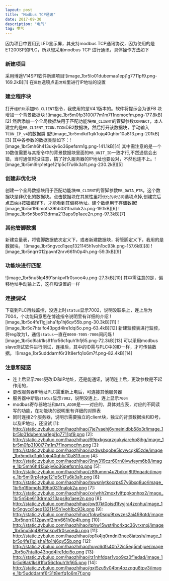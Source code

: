 ```yaml
---
layout: post
title: "Modbus TCP通讯"
date: 2017-09-30 
description: "电气"
tag: 电气
---
```

因为项目中要用到LED显示屏，其支持modbus TCP通讯协议，因为使用的是ET200SP的PLC，所以想采用modbus TCP 进行通讯，具体操作方法如下

### 新建项目

采用博途V14SP1软件新建项目![image_1br5lo01dubemaa1epj1g7711pf9.png-169.2kB][1]
在`属性`选项点击`常规`里进行IP地址的设置

### 建立程序块

打开`组织块`添加`MB_CLIENT`指令，我使用的是V4.1版本的。软件将提示会为该FB 块增加一个背景数据块
![image_1br5m0fp3100i77m1m7f1nomocfm.png-177.8kB][2]
然后添加一个全局数据块用于匹配功能块`MB_CLIENT`的管脚参数`CONNECT`，本人建立的是`MB_CLIENT_TCON.TCON`DB2数据块，然后打开该数据块，手动输入`TCON_IP_v4`的数据类
型![image_1br5mdkd1qik1ojq40qhbr10a813.png-201kB][3]
其中各参数的数据类型如下：![image_1br5mh6h413ukjv6o36pefsrm1g.png-141.1kB][4]
其中需注意的是一个`ID`数值需要与其指令中的背景数据块里面的`MB_UNIT_ID`一致才行,不然通信会出错，当时通信时没注意，搞了好久服务器的IP地址也要设对，不然也连不上。![image_1br5ml9rp1etge121p5c17u6k3a1t.png-230.2kB][5]

### 创建非优化块

创建一个全局数据块用于匹配功能块`MB_CLIENT`的管脚参数`MB_DATA_PTR`，这个数据块是非优化的数据块。点击数据块在其属性里将`优化的块访问`选项点掉,创建完后点击`编译`按钮编译下，才能看到其偏移地址。建个数组用于存储数据![image_1br5n19bmofs39hb031fnalok2a.png-19.1kB][6]
![image_1br5n5be613drma213aps9p1aee2n.png-97.3kB][7]

### 其他管脚数据

新建变量表，将管脚数据依次定义下，或者新建数据块，将管脚定义下，我用的是数据块。
![image_1br5ngvcd1qeq1321145h1voh1bc93k.png-157.6kB][8]
![image_1br5nqrr012pavnf2nrv661h0p4h.png-59.3kB][9]

### 功能块进行匹配

![image_1br5nu5lg4891snkpvl1r0svoe4u.png-27.3kB][10]
其中需注意的是，偏移地址手动输上去，这样和设置的一样

### 连接调试

下载到PLC再线监控，没连上时`status`显示7002，说明没联系上，连上后为7004，个功能码意思在博途指令说明里有详细的介绍
![image_1br5o4fe11gjjsha1fp1hj6qv55b.png-30.3kB][11]
![image_1br5o7htalfo43pgd4lre1dqi5o.png-63.4kB][12]
新建监控表进行监控，将reg改为1，通信`status`一直在`0000-7005-7006`间闪烁
![image_1br5o9lak1ks91fcr56c1quh1hfj65.png-72.3kB][13]
可以采用modbus slave测试软件进行测试，连接后，其中的ID需与PLC中的ID一样，才可传输数据。
![image_1br5udddarnf6r31t8erfq1o6m7f.png-82.4kB][14]

### 注意和疑惑

- 连上后显示`7004`更改ID和IP地址，还是能通讯，说明连上后，更改参数是不起作用的，
- 更改服务器IP地址PLC需重新上电后，可连接其他服务器
- 服务器中断后`status`显示`7002`，说明没连上，连上显示`7004`
- modbus寄存器地址和`DATA_ADDR`是一一对应的，具体对应表，对应的不同读写的功能，在功能块的说明里有详细的对照表
- 同时连接2个服务器，说明示需要独立的client块，独立的背景数据块和ID号，以及IP地址，还没试
[1]: http://static.zybuluo.com/haozhihao/7je7vaehj6ymeinldbb58x3r/image_1br5lo01dubemaa1epj1g7711pf9.png
  [2]: http://static.zybuluo.com/haozhihao/69pxkgsqrzgukyiarehp8jhg/image_1br5m0fp3100i77m1m7f1nomocfm.png
  [3]: http://static.zybuluo.com/haozhihao/uzdwsbqobe5lcvwcqklj5zde/image_1br5mdkd1qik1ojq40qhbr10a813.png
  [4]: http://static.zybuluo.com/haozhihao/9nw319czr60rn0lvwfeym6b8/image_1br5mh6h413ukjv6o36pefsrm1g.png
  [5]: http://static.zybuluo.com/haozhihao/z89umnn4u2bdkqj8tt9nqadc/image_1br5ml9rp1etge121p5c17u6k3a1t.png
  [6]: http://static.zybuluo.com/haozhihao/tswsnlytkocrps57y6bxq8uo/image_1br5n19bmofs39hb031fnalok2a.png
  [7]: http://static.zybuluo.com/haozhihao/xvlwhh2moxfvlftppkonhpx2/image_1br5n5be613drma213aps9p1aee2n.png
  [8]: http://static.zybuluo.com/haozhihao/ow97kt0oisd1fvyjra4zcnhu/image_1br5ngvcd1qeq1321145h1voh1bc93k.png
  [9]: http://static.zybuluo.com/haozhihao/1pkw0squ9txwzes2ai498qtd/image_1br5nqrr012pavnf2nrv661h0p4h.png
  [10]: http://static.zybuluo.com/haozhihao/tphw15wst4hc4xqc36yrxmoj/image_1br5nu5lg4891snkpvl1r0svoe4u.png
  [11]: http://static.zybuluo.com/haozhihao/op1k4jq0rndni3nee8iatssh/image_1br5o4fe11gjjsha1fp1hj6qv55b.png
  [12]: http://static.zybuluo.com/haozhihao/huyc6dfs40h72ic5eq5mhjue/image_1br5o7htalfo43pgd4lre1dqi5o.png
  [13]: http://static.zybuluo.com/haozhihao/rz1nhfdqar1voo9xz0f1edad/image_1br5o9lak1ks91fcr56c1quh1hfj65.png
  [14]: http://static.zybuluo.com/haozhihao/gxt5zu5v04bn4ozzqqu8tpv3/image_1br5udddarnf6r31t8erfq1o6m7f.png